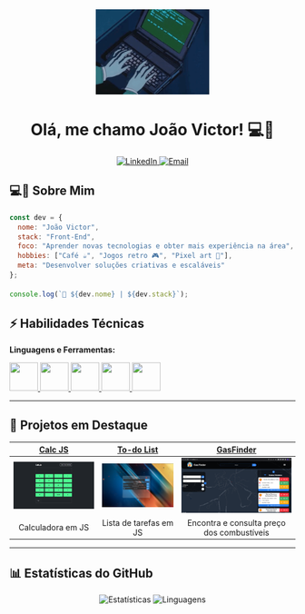 <div align="center">
  <img src="img/dev.gif" alt="Gif digitando no teclado" width="200"/>
  <h1>Olá, me chamo João Victor! 💻🚀</h1>
  <p>
    <a href="https://www.linkedin.com/in/joaovictorinacio">
      <img src="https://img.shields.io/badge/LinkedIn-0077B5?style=for-the-badge&logo=linkedin&logoColor=white" alt="LinkedIn"/>
    </a>
    <a href="mailto:j.inacio.s@hotmail.com">
      <img src="https://img.shields.io/badge/Gmail-D14836?style=for-the-badge&logo=gmail&logoColor=white" alt="Email"/>
    </a>
  </p>
</div>

## 💻🚀 Sobre Mim
```javascript
const dev = {
  nome: "João Victor",
  stack: "Front-End",
  foco: "Aprender novas tecnologias e obter mais experiência na área",
  hobbies: ["Café ☕", "Jogos retro 🎮", "Pixel art 👾"],
  meta: "Desenvolver soluções criativas e escaláveis"
};

console.log(`👋 ${dev.nome} | ${dev.stack}`);
```

## ⚡ Habilidades Técnicas
**Linguagens e Ferramentas:**  
<p align="left">
  <a href="https://developer.mozilla.org/en-US/docs/Web/HTML" target="_blank">
    <img src="https://cdn.jsdelivr.net/gh/devicons/devicon/icons/html5/html5-original.svg" width="50" height="50"/>
  </a>
  <a href="https://reactjs.org/" target="_blank">
    <img src="https://cdn.jsdelivr.net/gh/devicons/devicon/icons/react/react-original.svg" width="50" height="50"/>
  </a>
  <a href="https://developer.mozilla.org/pt-BR/docs/Web/JavaScript" target="_blank"> 
    <img src="https://cdn.jsdelivr.net/gh/devicons/devicon/icons/javascript/javascript-original.svg" width="50" height="50"/>  
  </a>
  <a href="https://dev.mysql.com/" target="_blank"> 
    <img src="https://cdn.jsdelivr.net/gh/devicons/devicon/icons/mysql/mysql-original.svg" width="50" height="50"/>      
  </a>
  <a href="https://developer.mozilla.org/pt-BR/docs/Glossary/Python" target="_blank"> 
    <img src="https://cdn.jsdelivr.net/gh/devicons/devicon/icons/python/python-original.svg" width="50" height="50"/>      
  </a>
</p>

---

## 🚀 Projetos em Destaque
| [**Calc JS**](https://github.com/J-Inacio/calculadoraJS-oneBitCode) | [**To-do List**](https://github.com/J-Inacio/to-do-list) | [**GasFinder**](https://github.com/GasFinder1/GasFinder) |
| :---: | :---: | :---: |
| <img src="img/calc.png" width="200"> | <img src="img/todo.png" width="200"> | <img src="img/gasfinder.png" width="200"> |
| Calculadora em JS | Lista de tarefas em JS | Encontra e consulta preço dos combustíveis |

---

## 📊 Estatísticas do GitHub
<div align="center">
  <img src="https://github-readme-stats.vercel.app/api?username=J-Inacio&show_icons=true&theme=radical" alt="Estatísticas" height="160"/>
  <img src="https://github-readme-stats.vercel.app/api/top-langs/?username=J-Inacio&layout=compact&theme=radical" alt="Linguagens" height="160"/>
</div>
